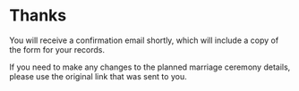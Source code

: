 <h1>Thanks</h1>

<p>You will receive a confirmation email shortly, which will include a copy of the form for your records.
  
If you need to make any changes to the planned marriage ceremony details, please use the original link that was sent to you. <p>
